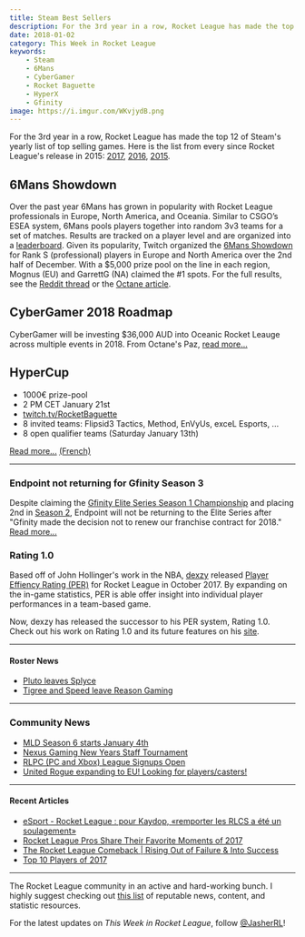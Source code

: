 ```yaml
---
title: Steam Best Sellers
description: For the 3rd year in a row, Rocket League has made the top 12 of Steam's yearly list of top selling games.
date: 2018-01-02
category: This Week in Rocket League
keywords:
    - Steam
    - 6Mans
    - CyberGamer
    - Rocket Baguette
    - HyperX
    - Gfinity
image: https://i.imgur.com/WKvjydB.png
---
```


For the 3rd year in a row, Rocket League has made the top 12 of Steam's yearly list of top selling games. Here is the list from every since Rocket League's release in 2015: [2017](http://store.steampowered.com/sale/2017_best_sellers/), [2016](http://store.steampowered.com/sale/2016_top_sellers/), [2015](https://www.gamespot.com/articles/steams-20-best-selling-pc-games-of-2015-made-650m-/1100-6433510/).

## 6Mans Showdown

Over the past year 6Mans has grown in popularity with Rocket League professionals in Europe, North America, and Oceania. Similar to CSGO’s ESEA system, 6Mans pools players together into random 3v3 teams for a set of matches. Results are tracked on a player level and are organized into a [leaderboard](https://docs.google.com/spreadsheets/d/13uT0TBMs99CJ-VaSDoxvZBQYukJX3My0WU_5rjfLWXQ/edit#gid=1964528333). Given its popularity, Twitch organized the [6Mans Showdown](https://nm.reddit.com/r/RocketLeague/comments/7k4bl6/twitch_esports_presents_6mans_streamer_showdown/) for Rank S (professional) players in Europe and North America over the 2nd half of December. With a \$5,000 prize pool on the line in each region, Mognus (EU) and GarrettG (NA) claimed the #1 spots. For the full results, see the [Reddit thread](https://nm.reddit.com/r/RocketLeague/comments/7nhkuf/results_twitch_esports_6mans_streamer_showdown/) or the [Octane article](http://octane.gg/news/6-mans-streamer-showdown-final-results/).

## CyberGamer 2018 Roadmap

CyberGamer will be investing \$36,000 AUD into Oceanic Rocket Leauge across multiple events in 2018. From Octane's Paz, [read more...](http://octane.gg/news/cybergamer-2018-roadmap/)

## HyperCup

-   1000€ prize-pool
-   2 PM CET January 21st
-   [twitch.tv/RocketBaguette](https://twitch.tv/RocketBaguette)
-   8 invited teams: Flipsid3 Tactics, Method, EnVyUs, exceL Esports, ...
-   8 open qualifier teams (Saturday January 13th)

[Read more...](http://octane.gg/news/hyperx-and-rocket-baguette-to-host-hypercup-event/) [(French)](http://rocketbaguette.com/hypercup/)

---

### Endpoint not returning for Gfinity Season 3

Despite claiming the [Gfinity Elite Series Season 1 Championship](https://rl-esports.gamepedia.com/Gfinity/Elite_Series/Season_1/Playoffs) and placing 2nd in [Season 2](https://rl-esports.gamepedia.com/Gfinity/Elite_Series/Season_2/Playoffs), Endpoint will not be returning to the Elite Series after "Gfinity made the decision not to renew our franchise contract for 2018." [Read more...](https://endpoint.gg/endpoint/new-year-update/)

### Rating 1.0

Based off of John Hollinger's work in the NBA, [dexzy](https://twitter.com/dexzyEsports) released [Player Effiency Rating (PER)](https://medium.com/@dexzy_RL/player-efficiency-rating-in-rocket-league-7e8631bb814a) for Rocket League in October 2017. By expanding on the in-game statistics, PER is able offer insight into individual player performances in a team-based game.

Now, dexzy has released the successor to his PER system, Rating 1.0. Check out his work on Rating 1.0 and its future features on his [site](https://dexzy.github.io/).

---

#### Roster News

-   [Pluto leaves Splyce](https://twitter.com/PlutoRL/status/946821886171910145)
-   [Tigree and Speed leave Reason Gaming](http://octane.gg/news/tigreee-and-speed-leave-reason-gaming)

---

### Community News

-   [MLD Season 6 starts January 4th](https://twitter.com/MLDoubles/status/946072450856562688)
-   [Nexus Gaming New Years Staff Tournament](https://twitter.com/NexusGamingRL/status/947217489494020096)
-   [RLPC (PC and Xbox) League Signups Open](https://www.reddit.com/r/RocketLeague/comments/7mgqsg/rlpc_pc_and_xbox_league_signups_open/)
-   [United Rogue expanding to EU! Looking for players/casters!](https://www.reddit.com/r/RocketLeagueClashes/comments/7nn85p/leagueeupcps43v3_united_rogue_expanding_to_eu/)

---

#### Recent Articles

-   [eSport - Rocket League : pour Kaydop, «remporter les RLCS a été un soulagement»](https://www.lequipe.fr/Esport/Actualites/Esport-rocket-league-pour-kaydop-remporter-les-rlcs-a-ete-un-soulagement/862914)
-   [Rocket League Pros Share Their Favorite Moments of 2017](https://www.redbull.com/us-en/rocket-league-pros-favorite-moments-2017)
-   [The Rocket League Comeback | Rising Out of Failure & Into Success](https://www.youtube.com/watch?v=VnkV9ayKL7M)
-   [Top 10 Players of 2017](http://octane.gg/news/top-ten-players-of-2017/)

---

The Rocket League community in an active and hard-working bunch. I highly suggest checking out [this list](https://jasher.io/rocket-league-resources/) of reputable news, content, and statistic resources.

For the latest updates on _This Week in Rocket League_, follow [@JasherRL](https://twitter.com/JasherRL)!
